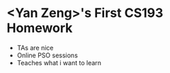 # **\<Yan Zeng\>'s First CS193 Homework**
- TAs are nice
- Online PSO sessions
- Teaches what i want to learn
